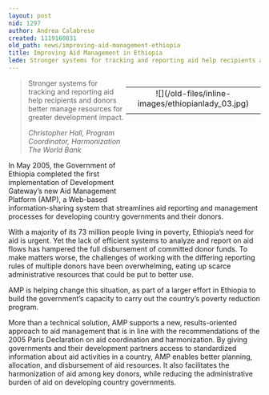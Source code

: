 ```yaml
---
layout: post
nid: 1297
author: Andrea Calabrese
created: 1119160831
old_path: news/improving-aid-management-ethiopia
title: Improving Aid Management in Ethiopia
lede: Stronger systems for tracking and reporting aid help recipients and donors better manage resources for greater development impact.
---
```


<table align="right" border="0" style="width:269px;height:213px;"><tbody><tr><td align="center" valign="middle">![](/old-files/inline-images/ethiopianlady_03.jpg)</td></tr><tr><td align="center" valign="bottom"></td></tr></tbody></table>

> Stronger systems for tracking and reporting aid help recipients and donors better manage resources for greater development impact.
>
> <cite>Christopher Hall, Program Coordinator, Harmonization The World Bank</cite>

In May 2005, the Government of Ethiopia completed the first implementation of Development Gateway’s new Aid Management Platform (AMP), a Web-based information-sharing system that streamlines aid reporting and management processes for developing country governments and their donors.

With a majority of its 73 million people living in poverty, Ethiopia’s need for aid is urgent. Yet the lack of efficient systems to analyze and report on aid flows has hampered the full disbursement of committed donor funds. To make matters worse, the challenges of working with the differing reporting rules of multiple donors have been overwhelming, eating up scarce administrative resources that could be put to better use.

AMP is helping change this situation, as part of a larger effort in Ethiopia to build the government’s capacity to carry out the country’s poverty reduction program.

More than a technical solution, AMP supports a new, results-oriented approach to aid management that is in line with the recommendations of the 2005 Paris Declaration on aid coordination and harmonization. By giving governments and their development partners access to standardized information about aid activities in a country, AMP enables better planning, allocation, and disbursement of aid resources. It also facilitates the harmonization of aid among key donors, while reducing the administrative burden of aid on developing country governments.
